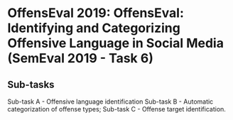 OffensEval 2019: OffensEval: Identifying and Categorizing Offensive Language in Social Media (SemEval 2019 - Task 6)
===================================================================================================================
Sub-tasks
---------
Sub-task A - Offensive language identification
Sub-task B - Automatic categorization of offense types;
Sub-task C - Offense target identification.
